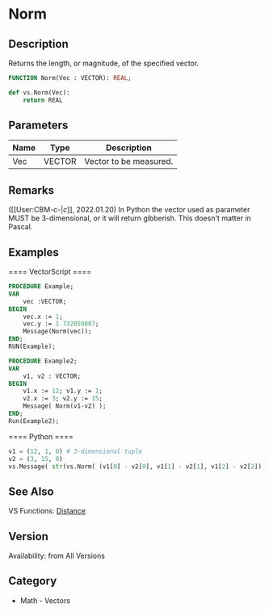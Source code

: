 # Norm

## Description
Returns the length, or magnitude, of the specified vector.

```pascal
FUNCTION Norm(Vec : VECTOR): REAL;
```

```python
def vs.Norm(Vec):
    return REAL
```

## Parameters
|Name|Type|Description|
|---|---|---|
|Vec|VECTOR|Vector to be measured.|

## Remarks
([[User:CBM-c-|_c_]], 2022.01.20) In Python the vector used as parameter MUST be 3-dimensional, or it will return gibberish. This doesn't matter in Pascal.

## Examples
==== VectorScript ====
```pascal
PROCEDURE Example;
VAR
    vec :VECTOR;
BEGIN
    vec.x := 1;
    vec.y := 1.732050807;
    Message(Norm(vec));
END;
RUN(Example);

PROCEDURE Example2;
VAR
    v1, v2 : VECTOR;
BEGIN
    v1.x := 12; v1.y := 1;
    v2.x := 3; v2.y := 15;
    Message( Norm(v1-v2) );
END;
Run(Example2);
```
==== Python ====
```python
v1 = (12, 1, 0) # 3-dimensional tuple
v2 = (3, 15, 0)
vs.Message( str(vs.Norm( (v1[0] - v2[0], v1[1] - v2[1], v1[2] - v2[2]) )) )
```

## See Also
VS Functions:
[Distance](Distance.md)

## Version
Availability: from All Versions

## Category
* Math - Vectors

